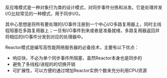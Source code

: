 反应堆模式是一种对象行为类的设计模式，对同步事件分拣和派发。它是处理并发I/O比较常见的一种模式，用于同步I/O。

其中心思想是将所有要处理的I/O事件注册到一个中心I/O多路复用器上，同时主线程阻塞在多路复用器上；一旦有I/O事件到来或者是准备就绪，多路复用器返回并将相应的I/O事件分发到对应的处理器中。


Reactor模式是编写高性能网络服务器的必备技术，主要有以下优点：
- 响应快，不必为单个同步事件所阻塞，虽然Reactor本身也是同步的
- 避免了多线程/进程的的切换开销
- 可扩展性，可以方便的通过增加Reactor实例个数来充分利用CPU资源
